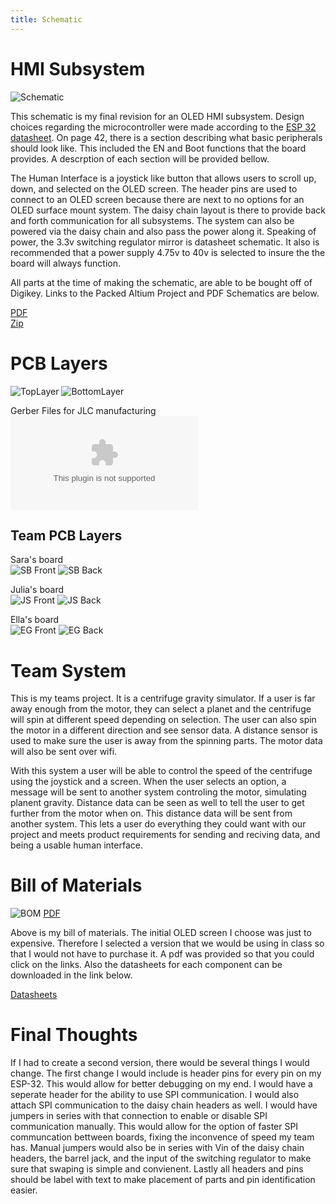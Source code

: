 ```yaml
---
title: Schematic
---
```

# HMI Subsystem

![Schematic](Final%20Schematic-1.png)

This schematic is my final revision for an OLED HMI subsystem. Design choices regarding the microcontroller were made according to the [ESP 32 datasheet](https://www.espressif.com/sites/default/files/documentation/esp32-s3-wroom-1_wroom-1u_datasheet_en.pdf). On page 42, there is a section describing what basic peripherals should look like. This included the EN and Boot functions that the board provides. A descrption of each section will be provided bellow.

The Human Interface is a joystick like button that allows users to scroll up, down, and selected on the OLED screen. The header pins are used to connect to an OLED screen because there are next to no options for an OLED surface mount system. The daisy chain layout is there to provide back and forth communication for all subsystems. The system can also be powered via the daisy chain and also pass the power along it. Speaking of power, the 3.3v switching regulator mirror is datasheet schematic. It also is recommended that a power supply 4.75v to 40v is selected to insure the the board will always function.<br>

All parts at the time of making the schematic, are able to be bought off of Digikey. Links to the Packed Altium Project and PDF Schematics are below. <br>

[PDF](Final%20Schematic.pdf) <br>
[Zip](X.Heafey_HMI_Subsystem%20(4-17-2025%204-51-30%20PM).zip)

# PCB Layers

![TopLayer](Top%20layer-1.png)
![BottomLayer](Screenshot%202025-04-17%20164459.png)

Gerber Files for JLC manufacturing<br>
![Zip](Gerber%20and%20Drill.zip)

## Team PCB Layers

Sara's board<br>
![SB Front](SB%20Front.png)
![SB Back](SB%20Back.png)

Julia's board<br>
![JS Front](JS%20Front.png)
![JS Back](JS%20Back.png)

Ella's board<br>
![EG Front](ella_top.png)
![EG Back](ella_bottom.png)


# Team System 

This is my teams project. It is a centrifuge gravity simulator. If a user is far away enough from the motor, they can select a planet and the centrifuge will spin at different speed depending on selection. The user can also spin the motor in a different direction and see sensor data. A distance sensor is used to make sure the user is away from the spinning parts. The motor data will also be sent over wifi.<br>

With this system a user will be able to control the speed of the centrifuge using the joystick and a screen. When the user selects an option, a message will be sent to another system controling the motor, simulating planent gravity. Distance data can be seen as well to tell the user to get further from the motor when on. This distance data will be sent from another system. This lets a user do everything they could want with our project and meets product requirements for sending and reciving data, and being a usable human interface. <br>

# Bill of Materials 

![BOM](Final%20BOM-1.png)
[PDF](Final%20BOM.pdf)<br>

Above is my bill of materials. The initial OLED screen I choose was just to expensive. Therefore I selected a version that we would be using in class so that I would not have to purchase it. A pdf was provided so that you could click on the links. Also the datasheets for each component can be downloaded in the link below.<br>

[Datasheets](Datasheets.zip)<br>

# Final Thoughts

If I had to create a second version, there would be several things I would change. The first change I would include is header pins for every pin on my ESP-32. This would allow for better debugging on my end. I would have a seperate header for the ability to use SPI communication. I would also attach SPI communication to the daisy chain headers as well. I would have jumpers in series with that connection to enable or disable SPI communication manually. This would allow for the option of faster SPI communcation bettween boards, fixing the inconvence of speed my team has. Manual jumpers would also be in series with Vin of the daisy chain headers, the barrel jack, and the input of the switching regulator to make sure that swaping is simple and convienent. Lastly all headers and pins should be label with text to make placement of parts and pin identification easier.<br>
